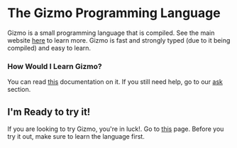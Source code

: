 # The Gizmo Programming Language
Gizmo is a small programming language that is compiled. See the main website [here](https://ellder054.github.io/gizmolang/) to learn more.
Gizmo is fast and strongly typed (due to it being compiled) and easy to learn.

### How Would I Learn Gizmo?
You can read [this](https://ellder054.github.io/gizmolang/docs.html) documentation on it.
If you still need help, go to our [ask](https://ellder054.github.io/gizmolang/ask.html) section.

## I'm Ready to try it!
If you are looking to try Gizmo, you're in luck!. Go to [this](https://ellder054.github.io/gizmolang/try-out.html) page.
Before you try it out, make sure to learn the language first.
